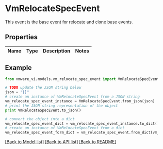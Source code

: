 # VmRelocateSpecEvent

This event is the base event for relocate and clone base events. 

## Properties
Name | Type | Description | Notes
------------ | ------------- | ------------- | -------------

## Example

```python
from vmware_vi.models.vm_relocate_spec_event import VmRelocateSpecEvent

# TODO update the JSON string below
json = "{}"
# create an instance of VmRelocateSpecEvent from a JSON string
vm_relocate_spec_event_instance = VmRelocateSpecEvent.from_json(json)
# print the JSON string representation of the object
print VmRelocateSpecEvent.to_json()

# convert the object into a dict
vm_relocate_spec_event_dict = vm_relocate_spec_event_instance.to_dict()
# create an instance of VmRelocateSpecEvent from a dict
vm_relocate_spec_event_form_dict = vm_relocate_spec_event.from_dict(vm_relocate_spec_event_dict)
```
[[Back to Model list]](../README.md#documentation-for-models) [[Back to API list]](../README.md#documentation-for-api-endpoints) [[Back to README]](../README.md)



